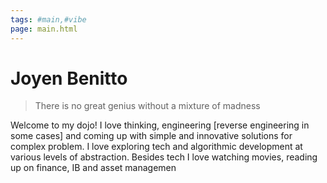 ```yaml
---
tags: #main,#vibe
page: main.html
---
```


# Joyen Benitto

> There is no great genius without a mixture of madness

Welcome to my dojo!
I love thinking, engineering [reverse engineering in some cases] and coming up with simple and innovative solutions for complex problem. I love exploring tech and algorithmic development at various levels of abstraction. Besides tech I love watching movies, reading up on finance, IB and asset managemen
